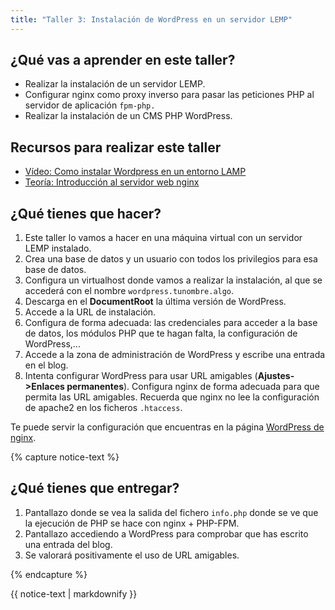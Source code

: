 ```yaml
---
title: "Taller 3: Instalación de WordPress en un servidor LEMP"
---
```


## ¿Qué vas a aprender en este taller?

* Realizar la instalación de un servidor LEMP.
* Configurar nginx como proxy inverso para pasar las peticiones PHP al servidor de aplicación `fpm-php.`
* Realizar la instalación de un CMS PHP WordPress.

## Recursos para realizar este taller

* [Vídeo: Como instalar Wordpress en un entorno LAMP](https://www.youtube.com/watch?v=muAKPiPqW6g)
* [Teoría: Introducción al servidor web nginx](nginx.html)

## ¿Qué tienes que hacer?

1. Este taller lo vamos a hacer en una máquina virtual con un servidor LEMP instalado.
2. Crea una base de datos y un usuario con todos los privilegios para esa base de datos.
3. Configura un virtualhost donde vamos a realizar la instalación, al que se accederá con el nombre `wordpress.tunombre.algo`.
4. Descarga en el **DocumentRoot** la última versión de WordPress.
5. Accede a la URL de instalación.
6. Configura de forma adecuada: las credenciales para acceder a la base de datos, los módulos PHP que te hagan falta, la configuración de WordPress,...
7. Accede a la zona de administración de WordPress y escribe una entrada en el blog.
8. Intenta configurar WordPress para usar URL amigables (**Ajustes->Enlaces permanentes**). Configura nginx de forma adecuada para que permita las URL amigables. Recuerda que nginx no lee la configuración de apache2 en los ficheros `.htaccess`.

Te puede servir la configuración que encuentras en la página [WordPress de nginx](https://www.nginx.com/resources/wiki/start/topics/recipes/wordpress/).

{% capture notice-text %}
## ¿Qué tienes que entregar?

1. Pantallazo donde se vea la salida del fichero `info.php` donde se ve que la ejecución de PHP se hace con nginx + PHP-FPM.
2. Pantallazo accediendo a WordPress para comprobar que has escrito una entrada del blog.
3. Se valorará positivamente el uso de URL amigables.

{% endcapture %}<div class="notice--info">{{ notice-text | markdownify }}</div>
